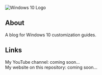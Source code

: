 ![Windows 10 Logo](https://upload.wikimedia.org/wikipedia/commons/0/05/Windows_10_Logo.svg)

## About

A blog for Windows 10 customization guides.

## Links

My YouTube channel: coming soon...  
My website on this repository: coming soon...
